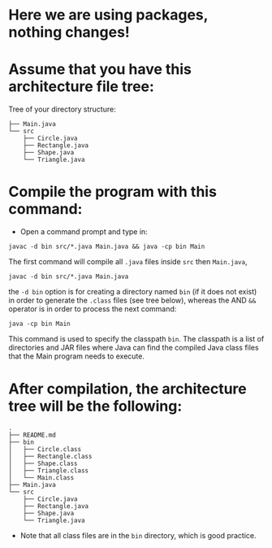 # Here we are using packages, nothing changes!

# Assume that you have this architecture file tree:
Tree of your directory structure:
  ```├── README.md
  ├── Main.java
  └── src
      ├── Circle.java
      ├── Rectangle.java
      ├── Shape.java
      └── Triangle.java
  ```


# Compile the program with this command:
  - Open a command prompt and type in:
  ```
  javac -d bin src/*.java Main.java && java -cp bin Main
  ```

  The first command will compile all ```.java``` files inside ```src```
  then ```Main.java```,
  ```
  javac -d bin src/*.java Main.java
  ```
  the ```-d bin``` option is for creating a directory named ```bin```
  (if it does not exist) in order to generate the ```.class``` files
  (see tree below),
  whereas the AND ```&&``` operator is in order to process the next command:
  ```
  java -cp bin Main
  ```
  This command is used to specify the classpath ```bin```.
  The classpath is a list of directories and JAR files where Java can find
  the compiled Java class files that the Main program needs to execute.


# After compilation, the architecture tree will be the following:
```
.
├── README.md
├── bin
│   ├── Circle.class
│   ├── Rectangle.class
│   ├── Shape.class
│   ├── Triangle.class
│   └── Main.class
├── Main.java
└── src
    ├── Circle.java
    ├── Rectangle.java
    ├── Shape.java
    └── Triangle.java
```

- Note that all class files are in the ```bin``` directory, which is
  good practice.
